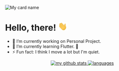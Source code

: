 ![My card name](https://cardivo.vercel.app/api?name=Wahyu%20Setiawan%20Usman&description=Want%20to%20be%20a%20developer&image=https://avatars.githubusercontent.com/u/53135509?v=4&backgroundColor=%230e1c37&instagram=wayusmn&linkedin=Wahyu%20Setiawan%20Usman&github=wayosu&pattern=wiggle&colorPattern=%23000&fontColor=%23fff&iconColor=%23fff&opacity=0.3)

# Hello, there! <img src="https://raw.githubusercontent.com/wayosu/wayosu/master/wave.gif" alt="wave.gif" width="30px">

- 🔭 I’m currently working on Personal Project.
- 🌱 I’m currently learning Flutter. 🤣
- ⚡ Fun fact: I think I move a lot but I'm quiet.

<a align="center" href="https://github.com/wayosu">
    <p align="center">
        <img src="https://github-readme-stats.vercel.app/api?username=wayosu&show_icons=true&theme=default" alt="my github stats" width="420"/>&nbsp;<img src="https://github-readme-stats.vercel.app/api/top-langs/?username=wayosu&hide=css,tsql,blade,%20jupyter+notebook&langs_count=10&theme=default&layout=compact" alt="languages" height="165">
    </p>
</a>
